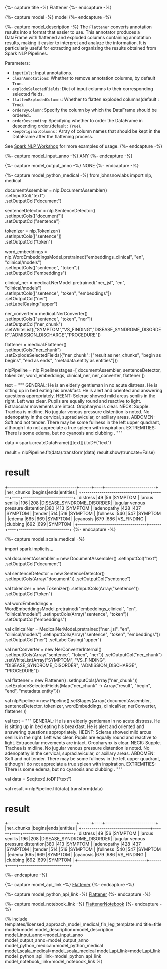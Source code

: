 {%- capture title -%}
Flattener
{%- endcapture -%}

{%- capture model -%}
model
{%- endcapture -%}

{%- capture model_description -%}
The `Flattener` converts annotation results into a format that easier to use. This annotator produces a DataFrame with flattened and exploded columns containing annotation results, making it easier to interpret and analyze the information.
It is particularly useful for extracting and organizing the results obtained from Spark NLP Pipelines.

Parameters:

- `inputCols`: Input annotations.
- `cleanAnnotations`: Whether to remove annotation columns, by default `True`.
- `explodeSelectedFields`: Dict of input columns to their corresponding selected fields.
- `flattenExplodedColumns`: Whether to flatten exploded columns(default : `True`).
- `orderByColumn`: Specify the column by which the DataFrame should be ordered..
- `orderDescending`: Specifying whether to order the DataFrame in descending order.(default : `True`).
- `keepOriginalColumns` : Array of column names that should be kept in the DataFrame after the flattening process.


See [Spark NLP Workshop](https://colab.research.google.com/github/JohnSnowLabs/spark-nlp-workshop/blob/master/tutorials/Certification_Trainings/Healthcare/41.Flattener.ipynb) for more examples of usage.
{%- endcapture -%}

{%- capture model_input_anno -%}
ANY
{%- endcapture -%}

{%- capture model_output_anno -%}
NONE
{%- endcapture -%}

{%- capture model_python_medical -%}
from johnsnowlabs import nlp, medical

documentAssembler = nlp.DocumentAssembler() \
    .setInputCol("text") \
    .setOutputCol("document")

sentenceDetector = nlp.SentenceDetector() \
    .setInputCols(["document"]) \
    .setOutputCol("sentence")

tokenizer = nlp.Tokenizer() \
    .setInputCols(["sentence"]) \
    .setOutputCol("token")

word_embeddings = nlp.WordEmbeddingsModel.pretrained("embeddings_clinical", "en", "clinical/models") \
    .setInputCols(["sentence", "token"]) \
    .setOutputCol("embeddings")

clinical_ner = medical.NerModel.pretrained("ner_jsl", "en", "clinical/models") \
    .setInputCols(["sentence", "token", "embeddings"]) \
    .setOutputCol("ner") \
    .setLabelCasing("upper")

ner_converter = medical.NerConverter() \
    .setInputCols(["sentence", "token", "ner"]) \
    .setOutputCol("ner_chunk") \
    .setWhiteList(["SYMPTOM","VS_FINDING","DISEASE_SYNDROME_DISORDER","ADMISSION_DISCHARGE","PROCEDURE"])

flattener = medical.Flattener()\
    .setInputCols("ner_chunk") \
    .setExplodeSelectedFields({"ner_chunk": ["result as ner_chunks",
                                             "begin as begins",
                                             "end as ends",
                                             "metadata.entity as entities"]})

nlpPipeline = nlp.Pipeline(stages=[
    documentAssembler,
    sentenceDetector,
    tokenizer,
    word_embeddings,
    clinical_ner,
    ner_converter,
    flattener
])

text = """
GENERAL: He is an elderly gentleman in no acute distress. He is sitting up in bed eating his breakfast. He is alert and oriented and answering questions appropriately.
HEENT: Sclerae showed mild arcus senilis in the right. Left was clear. Pupils are equally round and reactive to light. Extraocular movements are intact. Oropharynx is clear.
NECK: Supple. Trachea is midline. No jugular venous pressure distention is noted. No adenopathy in the cervical, supraclavicular, or axillary areas.
ABDOMEN: Soft and not tender. There may be some fullness in the left upper quadrant, although I do not appreciate a true spleen with inspiration.
EXTREMITIES: There is some edema, but no cyanosis and clubbing .
"""

data = spark.createDataFrame([[text]]).toDF("text")

result = nlpPipeline.fit(data).transform(data)
result.show(truncate=False)

# result
+----------------------------------+------+----+-------------------------+
|ner_chunks                        |begins|ends|entities                 |
+----------------------------------+------+----+-------------------------+
|distress                          |49    |56  |SYMPTOM                  |
|arcus senilis                     |196   |208 |DISEASE_SYNDROME_DISORDER|
|jugular venous pressure distention|380   |413 |SYMPTOM                  |
|adenopathy                        |428   |437 |SYMPTOM                  |
|tender                            |514   |519 |SYMPTOM                  |
|fullness                          |540   |547 |SYMPTOM                  |
|edema                             |665   |669 |SYMPTOM                  |
|cyanosis                          |679   |686 |VS_FINDING               |
|clubbing                          |692   |699 |SYMPTOM                  |
+----------------------------------+------+----+-------------------------+
{%- endcapture -%}


{%- capture model_scala_medical -%}

import spark.implicits._

val documentAssembler = new DocumentAssembler()
  .setInputCol("text")
  .setOutputCol("document")

val sentenceDetector = new SentenceDetector()
  .setInputCols(Array("document"))
  .setOutputCol("sentence")

val tokenizer = new Tokenizer()
  .setInputCols(Array("sentence"))
  .setOutputCol("token")

val wordEmbeddings = WordEmbeddingsModel.pretrained("embeddings_clinical", "en", "clinical/models")
  .setInputCols(Array("sentence", "token"))
  .setOutputCol("embeddings")

val clinicalNer = MedicalNerModel.pretrained("ner_jsl", "en", "clinical/models")
  .setInputCols(Array("sentence", "token", "embeddings"))
  .setOutputCol("ner")
  .setLabelCasing("upper")

val nerConverter = new NerConverterInternal()
  .setInputCols(Array("sentence", "token", "ner"))
  .setOutputCol("ner_chunk")
  .setWhiteList(Array("SYMPTOM", "VS_FINDING", "DISEASE_SYNDROME_DISORDER", "ADMISSION_DISCHARGE", "PROCEDURE"))

val flattener = new Flattener()
  .setInputCols(Array("ner_chunk"))
  .setExplodeSelectedFields(Map("ner_chunk" -> Array("result", "begin", "end", "metadata.entity")))

val nlpPipeline = new Pipeline().setStages(Array(
  documentAssembler,
  sentenceDetector,
  tokenizer,
  wordEmbeddings,
  clinicalNer,
  nerConverter,
  flattener
))

val text = """
GENERAL: He is an elderly gentleman in no acute distress. He is sitting up in bed eating his breakfast. He is alert and oriented and answering questions appropriately.
HEENT: Sclerae showed mild arcus senilis in the right. Left was clear. Pupils are equally round and reactive to light. Extraocular movements are intact. Oropharynx is clear.
NECK: Supple. Trachea is midline. No jugular venous pressure distention is noted. No adenopathy in the cervical, supraclavicular, or axillary areas.
ABDOMEN: Soft and not tender. There may be some fullness in the left upper quadrant, although I do not appreciate a true spleen with inspiration.
EXTREMITIES: There is some edema, but no cyanosis and clubbing .
"""

val data = Seq(text).toDF("text")

val result = nlpPipeline.fit(data).transform(data)

# result
+----------------------------------+------+----+-------------------------+
|ner_chunks                        |begins|ends|entities                 |
+----------------------------------+------+----+-------------------------+
|distress                          |49    |56  |SYMPTOM                  |
|arcus senilis                     |196   |208 |DISEASE_SYNDROME_DISORDER|
|jugular venous pressure distention|380   |413 |SYMPTOM                  |
|adenopathy                        |428   |437 |SYMPTOM                  |
|tender                            |514   |519 |SYMPTOM                  |
|fullness                          |540   |547 |SYMPTOM                  |
|edema                             |665   |669 |SYMPTOM                  |
|cyanosis                          |679   |686 |VS_FINDING               |
|clubbing                          |692   |699 |SYMPTOM                  |
+----------------------------------+------+----+-------------------------+

{%- endcapture -%}

{%- capture model_api_link -%}
[Flattener](https://nlp.johnsnowlabs.com/licensed/api/com/johnsnowlabs/nlp/annotators/Flattener.html)
{%- endcapture -%}

{%- capture model_python_api_link -%}
[Flattener](https://nlp.johnsnowlabs.com/licensed/api/python/reference/autosummary/sparknlp_jsl/annotator/flattener/index.html)
{%- endcapture -%}

{%- capture model_notebook_link -%}
[FlattenerNotebook](https://github.com/JohnSnowLabs/spark-nlp-workshop/blob/master/Spark_NLP_Udemy_MOOC/Healthcare_NLP/Flattener.ipynb)
{%- endcapture -%}

{% include templates/licensed_approach_model_medical_fin_leg_template.md
title=title
model=model
model_description=model_description
model_input_anno=model_input_anno
model_output_anno=model_output_anno
model_python_medical=model_python_medical
model_scala_medical=model_scala_medical
model_api_link=model_api_link
model_python_api_link=model_python_api_link
model_notebook_link=model_notebook_link
%}

